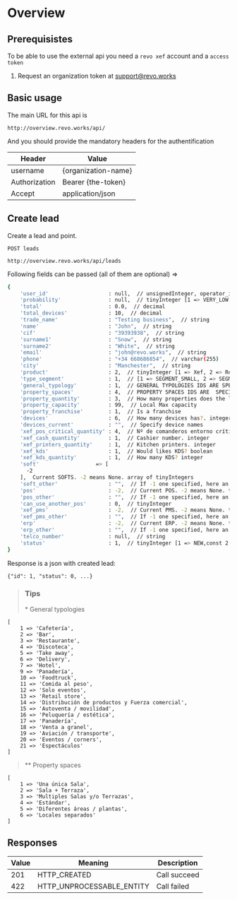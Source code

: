 # Overview

## Prerequisistes

To be able to use the external api you need a `revo xef` account and a `access token`

1. Request an organization token at support@revo.works 

## Basic usage
The main URL for this api is


`http://overview.revo.works/api/`

And you should provide the mandatory headers for the authentification


Header        | Value
--------------|----------
username      | {organization-name}
Authorization | Bearer {the-token}
Accept        | application/json

## Create lead
Create a lead and point.

`POST leads` 

`http://overview.revo.works/api/leads`

Following fields can be passed (all of them are optional) =>

```sh
{
    'user_id'                   : null,  // unsignedInteger, operator_id if known
    'probability'               : null,  // tinyInteger [1 => VERY_LOW, 2 => LOW, 3 => MEDIUM, 4 => HIGH, 5 => VERY_HIGH]
    'total'                     : 0.0,  // decimal
    'total_devices'             : 10,  // decimal
    'trade_name'                : "Testing business",  // string
    'name'                      : "John",  // string
    'cif'                       : "39393938",  // string
    'surname1'                  : "Snow",  // string
    'surname2'                  : "White",  // string
    'email'                     : "john@revo.works",  // string
    'phone'                     : "+34 668686854",  // varchar(255)
    'city'                      : "Manchester",  // string
    'product'                   : 2,  // tinyInteger [1 => Xef, 2 => Retail]
    'type_segment'              : 1,  // [1 => SEGMENT_SMALL, 2 => SEGMENT_MEDIUM, 3 => SEGMENT_LARGE]
    'general_typology'          : 1,  // GENERAL TYPOLOGIES IDS ARE SPECIFIED BELOW*
    'property_spaces'           : 4,  // PROPERTY SPACES IDS ARE  SPECIFIED BELOW**
    'property_quantity'         : 3,  // How many properties does the lead have
    'property_capacity'         : 99,  // Local Max capacity
    'property_franchise'        : 1,  // Is a franchise
    'devices'                   : 6,  // How many devices has?. integer
    'devices_current'           : "",  // Specify device names 
    'xef_pos_critical_quantity' : 4,  // Nº de comanderos entorno crítico. integer
    'xef_cash_quantity'         : 1,  // Cashier number. integer
    'xef_printers_quantity'     : 1,  // Kitchen printers. integer
    'xef_kds'                   : 1,  // Would likes KDS? boolean
    'xef_kds_quantity'          : 1,  // How many KDS? integer
    'soft'                  => [
      -2
    ],  Current SOFTS. -2 means None. array of tinyIntegers
    'soft_other'                : "",  // If -1 one specified, here an other soft name can be written. string
    'pos'                       : -2,  // Current POS. -2 means None. tinyInteger
    'pos_other'                 : "",  // If -1 one specified, here an other pos name can be written. string
    'can_use_another_pos'       : 0,  // tinyInteger
    'xef_pms'                   : -2,  // Current PMS. -2 means None. tinyInteger
    'xef_pms_other'             : "",  // If -1 one specified, here an other pms name can be written. string
    'erp'                       : -2,  // Current ERP. -2 means None. tinyInteger
    'erp_other'                 : "",  // If -1 one specified, here an other erp name can be written. string
    'telco_number'              : null,  // string
    'status'                    : 1,  // tinyInteger [1 => NEW,const 2 => FIRST_CONTACT,const 3 => VISITED,const 4 => COMPLETED,const 5 => FAILED]
}
```

Response is a json with created lead:

`{"id": 1, "status": 0, ...}`


> ### Tips
> \* General typologies

```
[
    1 => 'Cafetería',
    2 => 'Bar',
    3 => 'Restaurante',
    4 => 'Discoteca',
    5 => 'Take away',
    6 => 'Delivery',   
    7 => 'Hotel',      
    9 => 'Panadería',  
    10 => 'Foodtruck',  
    11 => 'Comida al peso',
    12 => 'Solo eventos',
    13 => 'Retail store',
    14 => 'Distribución de productos y Fuerza comercial',
    15 => 'Autoventa / movilidad',
    16 => 'Peluquería / estética',
    17 => 'Panadería', 
    18 => 'Venta a granel',
    19 => 'Aviación / transporte',
    20 => 'Eventos / corners',
    21 => 'Espectáculos'
]
```

> ** Property spaces

```
[
    1 => 'Una única Sala',
    2 => 'Sala + Terraza',
    3 => 'Multiples Salas y/o Terrazas',
    4 => 'Estándar',
    5 => 'Diferentes áreas / plantas',
    6 => 'Locales separados'
]
```

## Responses

Value | Meaning                    | Description
------|----------------------------|------------------------------------------------
201   | HTTP_CREATED               | Call succeed
422   | HTTP_UNPROCESSABLE_ENTITY  | Call failed
